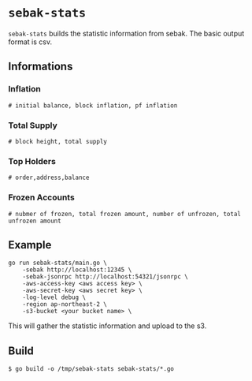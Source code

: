 # `sebak-stats`
`sebak-stats` builds the statistic information from sebak. The basic output format is csv.

## Informations

### Inflation
```
# initial balance, block inflation, pf inflation
```

### Total Supply
```
# block height, total supply
```

### Top Holders
```
# order,address,balance
```

### Frozen Accounts
```
# nubmer of frozen, total frozen amount, number of unfrozen, total unfrozen amount
```


## Example
```
go run sebak-stats/main.go \
    -sebak http://localhost:12345 \
    -sebak-jsonrpc http://localhost:54321/jsonrpc \
    -aws-access-key <aws access key> \
    -aws-secret-key <aws secret key> \
    -log-level debug \
    -region ap-northeast-2 \
    -s3-bucket <your bucket name> \
```

This will gather the statistic information and upload to the s3.


## Build

```
$ go build -o /tmp/sebak-stats sebak-stats/*.go
```
